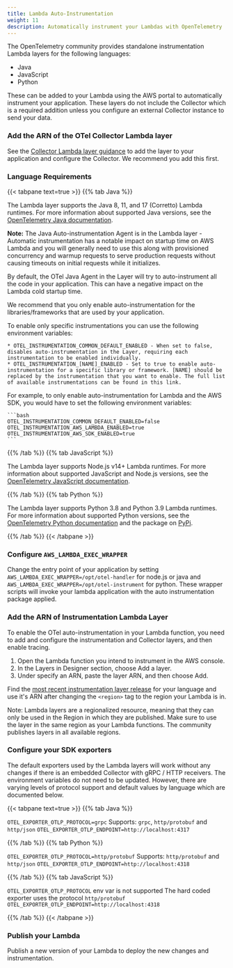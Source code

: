 ```yaml
---
title: Lambda Auto-Instrumentation
weight: 11
description: Automatically instrument your Lambdas with OpenTelemetry
---
```


The OpenTelemetry community provides standalone instrumentation Lambda layers
for the following languages:

- Java
- JavaScript
- Python

These can be added to your Lambda using the AWS portal to automatically
instrument your application. These layers do not include the Collector which is
a required addition unless you configure an external Collector instance to send
your data.

### Add the ARN of the OTel Collector Lambda layer

See the [Collector Lambda layer guidance](../lambda-collector/) to add the layer
to your application and configure the Collector. We recommend you add this
first.

### Language Requirements

<!-- prettier-ignore -->
{{< tabpane text=true >}}
{{% tab Java %}}

The Lambda layer supports the Java 8, 11, and 17 (Corretto) Lambda runtimes. 
For more information about supported Java versions, see the
[OpenTelemetry Java documentation](/docs/instrumentation/java/).

**Note:** The Java Auto-instrumentation Agent is in the Lambda layer - Automatic
instrumentation has a notable impact on startup time on AWS Lambda and you will
generally need to use this along with provisioned concurrency and warmup
requests to serve production requests without causing timeouts on initial
requests while it initializes.

By default, the OTel Java Agent in the Layer will try to auto-instrument all the
code in your application. This can have a negative impact on the Lambda cold
startup time.

We recommend that you only enable auto-instrumentation for the
libraries/frameworks that are used by your application.

To enable only specific instrumentations you can use the following environment
variables:

    * OTEL_INSTRUMENTATION_COMMON_DEFAULT_ENABLED - When set to false, disables auto-instrumentation in the Layer, requiring each instrumentation to be enabled individually.
    * OTEL_INSTRUMENTATION_[NAME]_ENABLED - Set to true to enable auto-instrumentation for a specific library or framework. [NAME] should be replaced by the instrumentation that you want to enable. The full list of available instrumentations can be found in this link.

For example, to only enable auto-instrumentation for Lambda and the AWS SDK, you
would have to set the following environment variables:

    ```bash
    OTEL_INSTRUMENTATION_COMMON_DEFAULT_ENABLED=false
    OTEL_INSTRUMENTATION_AWS_LAMBDA_ENABLED=true
    OTEL_INSTRUMENTATION_AWS_SDK_ENABLED=true
    ```

<!-- prettier-ignore -->
{{% /tab %}}
{{% tab JavaScript %}}

The Lambda layer supports Node.js v14+ Lambda runtimes. For more information
about supported JavaScript and Node.js versions, see the
[OpenTelemetry JavaScript documentation](https://github.com/open-telemetry/opentelemetry-js).

<!-- prettier-ignore -->
{{% /tab %}}
{{% tab Python %}}

The Lambda layer supports Python 3.8 and Python 3.9 Lambda runtimes. For more
information about supported Python versions, see the
[OpenTelemetry Python documentation](https://github.com/open-telemetry/opentelemetry-python/blob/master/README.md#supported-runtimes)
and the package on [PyPi](https://pypi.org/project/opentelemetry-api/).

<!-- prettier-ignore -->
{{% /tab %}}
{{< /tabpane >}}

### Configure `AWS_LAMBDA_EXEC_WRAPPER`

Change the entry point of your application by setting `AWS_LAMBDA_EXEC_WRAPPER=/opt/otel-handler` for node.js or java and 
`AWS_LAMBDA_EXEC_WRAPPER=/opt/otel-instrument` for python.  These wrapper scripts will invoke your lambda application
with the auto instrumentation package applied.

### Add the ARN of Instrumentation Lambda Layer

To enable the OTel auto-instrumentation in your Lambda function, you need to add
and configure the instrumentation and Collector layers, and then enable tracing.

1. Open the Lambda function you intend to instrument in the AWS console.
2. In the Layers in Designer section, choose Add a layer.
3. Under specify an ARN, paste the layer ARN, and then choose Add.

Find the
[most recent instrumentation layer release](https://github.com/open-telemetry/opentelemetry-lambda/releases)
for your language and use it's ARN after changing the `<region>` tag to the
region your Lambda is in.

Note: Lambda layers are a regionalized resource, meaning that they can only be
used in the Region in which they are published. Make sure to use the layer in
the same region as your Lambda functions. The community publishes layers in all
available regions.

### Configure your SDK exporters

The default exporters used by the Lambda layers will work without any changes if
there is an embedded Collector with gRPC / HTTP receivers. The environment
variables do not need to be updated. However, there are varying levels of
protocol support and default values by language which are documented below.

<!-- prettier-ignore -->
{{< tabpane text=true >}}
{{% tab Java %}}

`OTEL_EXPORTER_OTLP_PROTOCOL=grpc` Supports: `grpc`, `http/protobuf` and
`http/json` `OTEL_EXPORTER_OTLP_ENDPOINT=http://localhost:4317`

<!-- prettier-ignore -->
{{% /tab %}}
{{% tab Python %}}

`OTEL_EXPORTER_OTLP_PROTOCOL=http/protobuf` Supports: `http/protobuf` and
`http/json` `OTEL_EXPORTER_OTLP_ENDPOINT=http://localhost:4318`

<!-- prettier-ignore -->
{{% /tab %}}
{{% tab JavaScript %}}

`OTEL_EXPORTER_OTLP_PROTOCOL` env var is not supported The hard coded exporter
uses the protocol `http/protobuf`
`OTEL_EXPORTER_OTLP_ENDPOINT=http://localhost:4318`

<!-- prettier-ignore -->
{{% /tab %}}
{{< /tabpane >}}

### Publish your Lambda

Publish a new version of your Lambda to deploy the new changes and
instrumentation.
